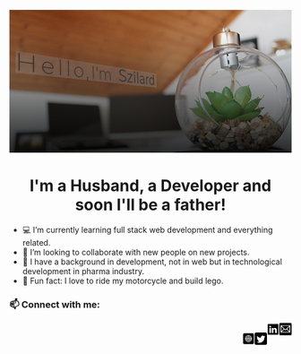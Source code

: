 <div align="center">

![](https://github.com/mihocsaszilard/mihocsaszilard/blob/main/github-readme-image-1000x505.png?raw=true)

# I'm a Husband, a Developer and soon I'll be a father!
</div>

- 💻 I’m currently learning full stack web development and everything related.
- 🔌 I’m looking to collaborate with new people on new projects.
- :test_tube: I have a background in development, not in web but in technological development in pharma industry.
- 💯 Fun fact: I love to ride my motorcycle and build lego.

### 📫 Connect with me: 

 [<img align="right" alt="send me an email" width="22px" src="https://github.com/mihocsaszilard/mihocsaszilard/blob/main/mail.svg" />](mihocsa48@gmail.com)  [<img align="right" alt="linkedin profile" width="22px" src="https://github.com/mihocsaszilard/mihocsaszilard/blob/main/linkedin.svg" />](https://www.linkedin.com/in/mihocsaszilard/)  
 [<img align="right" alt="twitter profile" width="22px" src="https://github.com/mihocsaszilard/mihocsaszilard/blob/main/twitter.svg" />](https://twitter.com/MihocsaS)
 [<img align="right" alt="portfolio website" width="22px" src="https://github.com/mihocsaszilard/mihocsaszilard/blob/main/website.svg" />](https://mihocsaszilard.github.io/Portfolio-Website-CF/)

<!---
mihocsaszilard/mihocsaszilard is a ✨ special ✨ repository because its `README.md` (this file) appears on your GitHub profile.
You can click the Preview link to take a look at your changes.
--->
